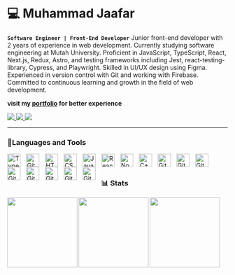 # 💻 Muhammad Jaafar 
**`Software Engineer | Front-End Developer`**
Junior front-end developer with 2 years of experience in web development. Currently studying software engineering at Mutah University. Proficient in JavaScript, TypeScript, React, Next.js, Redux, Astro, and testing frameworks including Jest, react-testing-library, Cypress, and Playwright. Skilled in UI/UX design using Figma. Experienced in version control with Git and working with Firebase. Committed to continuous learning and growth in the field of web development.

**visit my [portfolio](https://m7mad.dev/) for better experience**

<p align="left">
 
<a href="https://www.linkedin.com/in/muhammad-dawahreh/">
 <img src="https://img.shields.io/badge/linkedin-%230077B5.svg?style=for-the-badge&logo=linkedin&logoColor=white"> 
</a>
<a href="mailto:muhammadaldawahreh@gmail.com">
 <img src="https://img.shields.io/badge/Gmail-D14836?style=for-the-badge&logo=gmail&logoColor=white"> 
</a>
<a href="https://m7mad.dev/">
 <img src="https://img.shields.io/badge/Portfolio-%23000000.svg?style=for-the-badge&logo=firefox&logoColor=#FF7139"> 
</a>
</p>

---

### 🧰Languages and Tools


<img align="left" alt="TypeScript" width="30px" style="padding-right:10px;" src="https://cdn.jsdelivr.net/gh/devicons/devicon/icons/typescript/typescript-plain.svg" />
<img align="left" alt="Git" width="30px" style="padding-right:10px;" src="https://cdn.jsdelivr.net/gh/devicons/devicon/icons/git/git-original.svg" />
<img align="left" alt="HTML" width="30px" style="padding-right:10px;" src="https://cdn.jsdelivr.net/gh/devicons/devicon/icons/html5/html5-plain.svg" />
<img align="left" alt="CSS" width="30px" style="padding-right:10px;" src="https://cdn.jsdelivr.net/gh/devicons/devicon/icons/css3/css3-plain.svg" />
<img align="left" alt="JavaScript" width="30px" style="padding-right:10px;" src="https://cdn.jsdelivr.net/gh/devicons/devicon/icons/javascript/javascript-plain.svg" />
<img align="left" alt="React" width="30px" style="padding-right:10px;" src="https://cdn.jsdelivr.net/gh/devicons/devicon/icons/react/react-original.svg" />
<img align="left" alt="NodeJS" width="30px" style="padding-right:10px;" src="https://cdn.jsdelivr.net/gh/devicons/devicon/icons/nodejs/nodejs-original.svg" />
<img align="left" alt="C++" width="30px" style="padding-right:10px;" src="https://cdn.jsdelivr.net/gh/devicons/devicon/icons/cplusplus/cplusplus-line.svg" />

<img align="left" alt="GitHub" width="30px" style="padding-right:10px;" src="https://cdn.jsdelivr.net/gh/devicons/devicon/icons/redux/redux-original.svg" />
<img align="left" alt="GitHub" width="30px" style="padding-right:10px;" src="https://cdn.jsdelivr.net/gh/devicons/devicon/icons/sass/sass-original.svg" />

<img align="left" alt="GitHub" width="30px" style="padding-right:10px;" src="https://cdn.jsdelivr.net/gh/devicons/devicon/icons/jest/jest-plain.svg" />
<img align="left" alt="GitHub" width="30px" style="padding-right:10px;" src="https://cdn.jsdelivr.net/gh/devicons/devicon/icons/firebase/firebase-plain-wordmark.svg" />
<img align="left" alt="GitHub" width="30px" style="padding-right:10px;" src="https://cdn.jsdelivr.net/gh/devicons/devicon/icons/figma/figma-original.svg" />
<img align="left" alt="GitHub" width="30px" style="padding-right:10px;" src="https://cdn.jsdelivr.net/gh/devicons/devicon/icons/graphql/graphql-plain-wordmark.svg" />
<img align="left" alt="GitHub" width="30px" style="padding-right:10px;" src="https://cdn.jsdelivr.net/gh/devicons/devicon/icons/github/github-original.svg" />

<img align="left" alt="GitHub" width="30px" style="padding-right:10px;" src="https://cdn.jsdelivr.net/gh/devicons/devicon/icons/nextjs/nextjs-original-wordmark.svg" />
<br />

#

### 📊 Stats

<img height="160px" align="left"   src="https://github-readme-stats.vercel.app/api?username=MuhammadJaafer&show_icons=true&theme=radical"   />
<img height="160px" align="left"  src="https://github-readme-stats.vercel.app/api/top-langs/?username=MuhammadJaafer&layout=compact&theme=radical"  />
<img height="160px" align="left"  src="https://api.roadmap.sh/v1-badge/wide/64b3fe499a1017508d22c4b7?variant=dark&roadmaps=frontend%2Csystem-design%2Csoftware-design-architecture%2Cjava"  />


#


